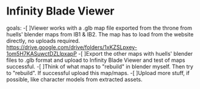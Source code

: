 # Infinity Blade Viewer 
goals:
  -[ ]Viewer works with a .glb map file exported from the throne from 
  huells' blender maps from IB1 & IB2. The map has to load from the website directly, no uploads required.
  https://drive.google.com/drive/folders/1xKZSLpxey-1om5H7KASuwctDZLlpxapP
  -[ ]Export the other maps with huells' blender files to .glb format and upload to Infinity Blade Viewer and test of maps successful.
  -[ ]Think of what maps to "rebuild" in blender myself. Then try to "rebuild". If successful upload this map/maps. 
  -[ ]Upload more stuff, if possible, like character models from extracted assets.
